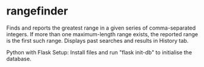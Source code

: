 # rangefinder

Finds and reports the greatest range in a given series of comma-separated integers.
If more than one maximum-length range exists, the reported range is the first such range.
Displays past searches and results in History tab.

Python with Flask
Setup: Install files and run "flask init-db" to initialise the database.
